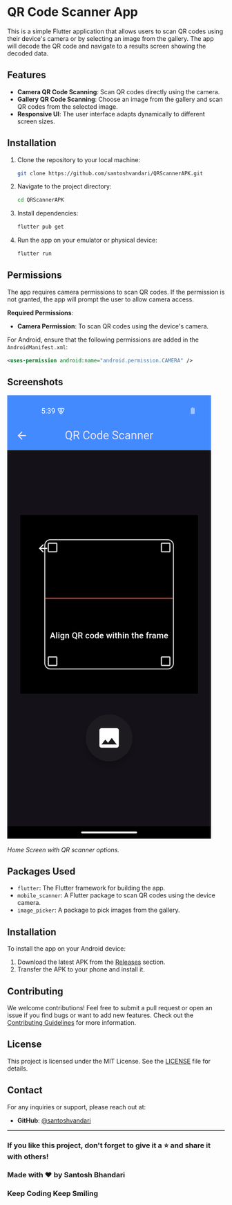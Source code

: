 # QR Code Scanner App

This is a simple Flutter application that allows users to scan QR codes using their device's camera or by selecting an image from the gallery. The app will decode the QR code and navigate to a results screen showing the decoded data.

## Features

- **Camera QR Code Scanning**: Scan QR codes directly using the camera.
- **Gallery QR Code Scanning**: Choose an image from the gallery and scan QR codes from the selected image.
- **Responsive UI**: The user interface adapts dynamically to different screen sizes.

## Installation

1. Clone the repository to your local machine:

   ```bash
   git clone https://github.com/santoshvandari/QRScannerAPK.git
   ```

2. Navigate to the project directory:

   ```bash
   cd QRScannerAPK
   ```

3. Install dependencies:

   ```bash
   flutter pub get
   ```

4. Run the app on your emulator or physical device:

   ```bash
   flutter run
   ```

## Permissions

The app requires camera permissions to scan QR codes. If the permission is not granted, the app will prompt the user to allow camera access.

**Required Permissions**:

- **Camera Permission**: To scan QR codes using the device's camera.

For Android, ensure that the following permissions are added in the `AndroidManifest.xml`:

```xml
<uses-permission android:name="android.permission.CAMERA" />
```


## Screenshots

![Home Screen](ScreenShots/Home_Screen.png)

*Home Screen with QR scanner options.*

## Packages Used

- `flutter`: The Flutter framework for building the app.
- `mobile_scanner`: A Flutter package to scan QR codes using the device camera.
- `image_picker`: A package to pick images from the gallery.

## Installation
To install the app on your Android device:
1. Download the latest APK from the [Releases](https://github.com/santoshvandari/qrscannerapk/releases) section.
2. Transfer the APK to your phone and install it.

## Contributing
We welcome contributions! Feel free to submit a pull request or open an issue if you find bugs or want to add new features. Check out the [Contributing Guidelines](CONTRIBUTING.md) for more information.

## License
This project is licensed under the MIT License. See the [LICENSE](LICENSE) file for details.

## Contact
For any inquiries or support, please reach out at:
- **GitHub**: [@santoshvandari](https://github.com/santoshvandari)

---

### If you like this project, don't forget to give it a ⭐ and share it with others!

### Made with ❤️ by Santosh Bhandari 

### Keep Coding Keep Smiling